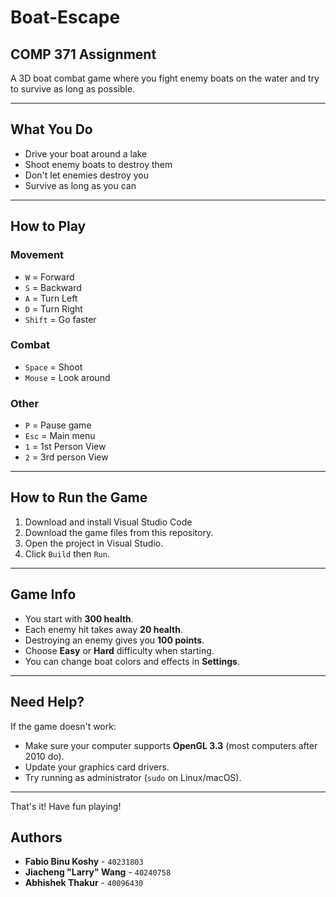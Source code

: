 # Boat-Escape
## COMP 371 Assignment 

A 3D boat combat game where you fight enemy boats on the water and try to survive as long as possible.

---

## What You Do
- Drive your boat around a lake
- Shoot enemy boats to destroy them
- Don't let enemies destroy you
- Survive as long as you can

---

## How to Play

### Movement
- `W` = Forward
- `S` = Backward
- `A` = Turn Left
- `D` = Turn Right
- `Shift` = Go faster

### Combat
- `Space` = Shoot
- `Mouse` = Look around

### Other
- `P` = Pause game
- `Esc` = Main menu
- `1` = 1st Person View
- `2` = 3rd person View

---

## How to Run the Game

1.  Download and install Visual Studio Code
2.  Download the game files from this repository.
3.  Open the project in Visual Studio.
4.  Click `Build` then `Run`.

---

## Game Info

- You start with **300 health**.
- Each enemy hit takes away **20 health**.
- Destroying an enemy gives you **100 points**.
- Choose **Easy** or **Hard** difficulty when starting.
- You can change boat colors and effects in **Settings**.

---

## Need Help?

If the game doesn't work:
- Make sure your computer supports **OpenGL 3.3** (most computers after 2010 do).
- Update your graphics card drivers.
- Try running as administrator (`sudo` on Linux/macOS).

---

That's it! Have fun playing!

## Authors

- **Fabio Binu Koshy** - `40231803`
- **Jiacheng "Larry" Wang** - `40240758`
- **Abhishek Thakur** - `40096430`
